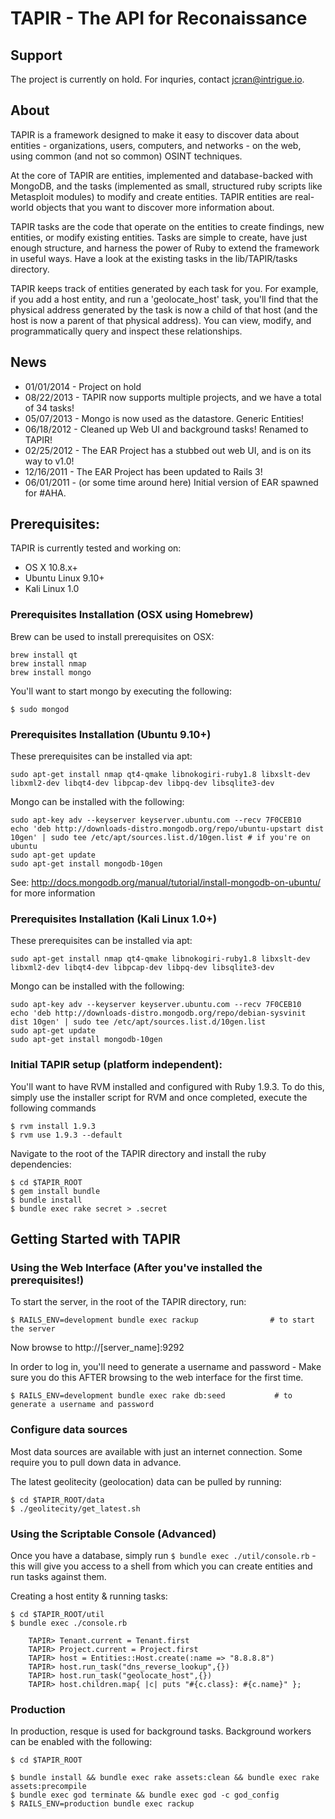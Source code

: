# TAPIR - The API for Reconaissance

## Support

The project is currently on hold. For inquries, contact jcran@intrigue.io. 

## About

TAPIR is a framework designed to make it easy to discover data about entities - organizations, users, computers, and networks - on the web, using common (and not so common) OSINT techniques.

At the core of TAPIR are entities, implemented and database-backed with MongoDB, and the tasks (implemented as small, structured ruby scripts like Metasploit modules) to modify and create entities. TAPIR entities are real-world objects that you want to discover more information about.

TAPIR tasks are the code that operate on the entities to create findings, new entities, or modify existing entities. Tasks are simple to create, have just enough structure, and harness the power of Ruby to extend the framework in useful ways. Have a look at the existing tasks in the lib/TAPIR/tasks directory.

TAPIR keeps track of entities generated by each task for you. For example, if you add a host entity, and run a 'geolocate_host' task, you'll find that the physical address generated by the task is now a child of that host (and the host is now a parent of that physical address). You can view, modify, and programmatically query and inspect these relationships.

## News

* 01/01/2014 - Project on hold
* 08/22/2013 - TAPIR now supports multiple projects, and we have a total of 34 tasks!
* 05/07/2013 - Mongo is now used as the datastore. Generic Entities!
* 06/18/2012 - Cleaned up Web UI and background tasks! Renamed to TAPIR!
* 02/25/2012 - The EAR Project has a stubbed out web UI, and is on its way to v1.0!
* 12/16/2011 - The EAR Project has been updated to Rails 3!
* 06/01/2011 - (or some time around here) Initial version of EAR spawned for #AHA.

## Prerequisites:

TAPIR is currently tested and working on:

* OS X 10.8.x+
* Ubuntu Linux 9.10+
* Kali Linux 1.0

### Prerequisites Installation (OSX using Homebrew)

Brew can be used to install prerequisites on OSX:

	brew install qt
	brew install nmap
	brew install mongo

You'll want to start mongo by executing the following: 

	$ sudo mongod

### Prerequisites Installation (Ubuntu 9.10+) 

These prerequisites can be installed via apt:

	sudo apt-get install nmap qt4-qmake libnokogiri-ruby1.8 libxslt-dev libxml2-dev libqt4-dev libpcap-dev libpq-dev libsqlite3-dev 

Mongo can be installed with the following: 

	sudo apt-key adv --keyserver keyserver.ubuntu.com --recv 7F0CEB10
	echo 'deb http://downloads-distro.mongodb.org/repo/ubuntu-upstart dist 10gen' | sudo tee /etc/apt/sources.list.d/10gen.list # if you're on ubuntu
	sudo apt-get update
	sudo apt-get install mongodb-10gen

See: http://docs.mongodb.org/manual/tutorial/install-mongodb-on-ubuntu/ for more information

### Prerequisites Installation (Kali Linux 1.0+) 

These prerequisites can be installed via apt:

	sudo apt-get install nmap qt4-qmake libnokogiri-ruby1.8 libxslt-dev libxml2-dev libqt4-dev libpcap-dev libpq-dev libsqlite3-dev 

Mongo can be installed with the following: 

	sudo apt-key adv --keyserver keyserver.ubuntu.com --recv 7F0CEB10
	echo 'deb http://downloads-distro.mongodb.org/repo/debian-sysvinit dist 10gen' | sudo tee /etc/apt/sources.list.d/10gen.list
	sudo apt-get update
	sudo apt-get install mongodb-10gen

### Initial TAPIR setup (platform independent): 

You'll want to have RVM installed and configured with Ruby 1.9.3. To do this, simply use the installer script for RVM and once completed, execute the following commands
	
	$ rvm install 1.9.3
	$ rvm use 1.9.3 --default

Navigate to the root of the TAPIR directory and install the ruby dependencies: 

	$ cd $TAPIR_ROOT
	$ gem install bundle                
	$ bundle install                    
	$ bundle exec rake secret > .secret 

## Getting Started with TAPIR

### Using the Web Interface (After you've installed the prerequisites!)

To start the server, in the root of the TAPIR directory, run: 

	$ RAILS_ENV=development bundle exec rackup                # to start the server

Now browse to http://[server_name]:9292 

In order to log in, you'll need to generate a username and password - Make sure you do this AFTER browsing to the web interface for the first time.  

	$ RAILS_ENV=development bundle exec rake db:seed           # to generate a username and password

### Configure data sources
		
Most data sources are available with just an internet connection. Some require you to pull down data in advance. 

The latest geolitecity (geolocation) data can be pulled by running: 

	$ cd $TAPIR_ROOT/data
	$ ./geolitecity/get_latest.sh 

### Using the Scriptable Console (Advanced)
Once you have a database, simply run `$ bundle exec ./util/console.rb` - this will give you access to a shell from which you can create entities and run tasks against them. 

Creating a host entity & running tasks: 

	$ cd $TAPIR_ROOT/util
	$ bundle exec ./console.rb

		TAPIR> Tenant.current = Tenant.first
		TAPIR> Project.current = Project.first
		TAPIR> host = Entities::Host.create(:name => "8.8.8.8")
		TAPIR> host.run_task("dns_reverse_lookup",{})
		TAPIR> host.run_task("geolocate_host",{})
		TAPIR> host.children.map{ |c| puts "#{c.class}: #{c.name}" };

### Production

In production, resque is used for background tasks. Background workers can be enabled with the following: 

    $ cd $TAPIR_ROOT

    $ bundle install && bundle exec rake assets:clean && bundle exec rake assets:precompile
    $ bundle exec god terminate && bundle exec god -c god_config
    $ RAILS_ENV=production bundle exec rackup

